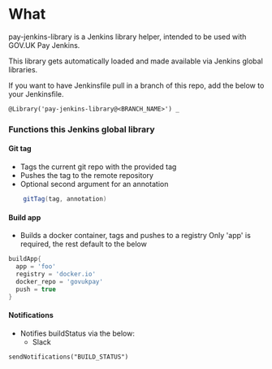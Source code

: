 # What

pay-jenkins-library is a Jenkins library helper, intended to be used
with GOV.UK Pay Jenkins.

This library gets automatically loaded and made available via Jenkins global libraries.

If you want to have Jenkinsfile pull in a branch of this repo, add the below to your
Jenkinsfile.

```
@Library('pay-jenkins-library@<BRANCH_NAME>') _
```
### Functions this Jenkins global library

#### Git tag

- Tags the current git repo with the provided tag
- Pushes the tag to the remote repository
- Optional second argument for an annotation

```groovy
    gitTag(tag, annotation)
```

#### Build app

- Builds a docker container, tags and pushes to a registry
  Only 'app' is required, the rest default to the below

```groovy
buildApp{
  app = 'foo'
  registry = 'docker.io'
  docker_repo = 'govukpay'
  push = true
}
```

#### Notifications

- Notifies buildStatus via the below:
  * Slack

```
sendNotifications("BUILD_STATUS")
```
